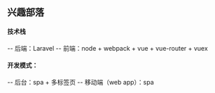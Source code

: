 ## 兴趣部落

#### 技术栈

-- 后端：Laravel
-- 前端：node + webpack + vue + vue-router + vuex

#### 开发模式：

-- 后台：spa + 多标签页
-- 移动端（web app）：spa
